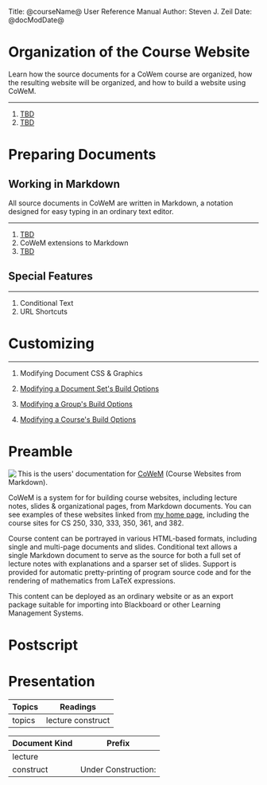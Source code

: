 Title: @courseName@ User Reference Manual
Author: Steven J. Zeil
Date: @docModDate@



# Organization of the Course Website


Learn how the source documents for a CoWem course are organized, how
the resulting website will be organized, and how to build a website
using CoWeM.  

---

1. [ ](lecture) [TBD](doc:directories)
2. [ ](lecture) [TBD](doc:buildingTheWebsite)



# Preparing Documents

## Working in Markdown

All source documents in CoWeM are written in Markdown, a notation designed
for easy typing in an ordinary text editor.

---

1. [ ](lecture)  [TBD](doc:markdown)
2. [ ](construct)  CoWeM extensions to Markdown
3. [ ](construct)  [TBD](doc:theOutline)


## Special Features

---

1. [ ](construct)  Conditional Text
2. [ ](construct)  URL Shortcuts

# Customizing

---

1. [ ](construct) Modifying Document CSS & Graphics

2. [ ](construct) [Modifying a Document Set's Build Options](doc:docsetOptions)

3. [ ](construct) [Modifying a Group's Build Options](doc:groupOptions)

4. [ ](construct) [Modifying a Course's Build Options](doc:courseOptions)


# Preamble


<img src="graphics:cowem64.png" align="left"/>

This is the users' documentation for 
[CoWeM](https://git-community.cs.odu.edu/zeil/Course_Website_Management)
(Course Websites from Markdown). 

CoWeM is a system for for building course websites, including lecture notes,
slides & organizational pages, from Markdown documents. You can see examples of
these websites linked from [my home page](http://www.cs.odu.edu/~zeil),
including the course sites for CS 250, 330, 333, 350, 361, and 382.

Course content can be portrayed in various HTML-based formats, including
single and multi-page documents and slides. Conditional text allows a single
Markdown document to serve as the source for both a full set of lecture notes
with explanations and a sparser set of slides. Support is provided for
automatic pretty-printing of program source code and for the rendering of
mathematics from LaTeX expressions.

This content can be deployed as an ordinary website or as an export package
suitable for importing into Blackboard or other Learning Management Systems.





# Postscript


# Presentation


<!-- The first table controls the number of columns in the table view and
     the arrangement of items within those columns -->

| Topics | Readings |
|--------|---------------|
| topics | lecture construct |


<!-- The second table controls prefix wording inserted before items in the moules view. -->

| Document Kind | Prefix        |
|---------------|---------------|
| lecture       |               |
| construct     | Under Construction:   |
 
